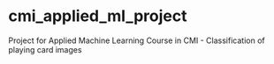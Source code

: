 # cmi_applied_ml_project
Project for Applied Machine Learning Course in CMI - Classification of playing card images
